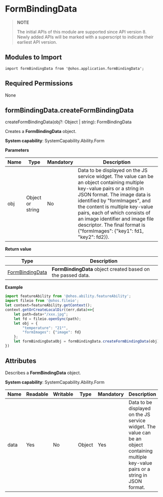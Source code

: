 # FormBindingData

> **NOTE**
>
> The initial APIs of this module are supported since API version 8. Newly added APIs will be marked with a superscript to indicate their earliest API version.

## Modules to Import

```
import formBindingData from '@ohos.application.formBindingData';
```

## Required Permissions

None

## formBindingData.createFormBindingData

createFormBindingData(obj?: Object | string): FormBindingData

Creates a **FormBindingData** object.

**System capability**: SystemCapability.Ability.Form

**Parameters**

| Name| Type          | Mandatory| Description                                                        |
| ------ | -------------- | ---- | ------------------------------------------------------------ |
| obj    | Object or string| No  | Data to be displayed on the JS service widget. The value can be an object containing multiple key-value pairs or a string in JSON format. The image data is identified by "formImages", and the content is multiple key-value pairs, each of which consists of an image identifier and image file descriptor. The final format is {"formImages": {"key1": fd1, "key2": fd2}}.|


**Return value**

| Type                               | Description                                   |
| ----------------------------------- | --------------------------------------- |
| [FormBindingData](#formbindingdata) | **FormBindingData** object created based on the passed data.|


**Example**

  ```js
  import featureAbility from '@ohos.ability.featureAbility';
  import fileio from '@ohos.fileio';
  let context=featureAbility.getContext();
  context.getOrCreateLocalDir((err,data)=>{
      let path=data+"/xxx.jpg";
      let fd = fileio.openSync(path);
      let obj = {
          "temperature": "21°",
          "formImages": {"image": fd}
      };
      let formBindingDataObj = formBindingData.createFormBindingData(obj);
  })

  
  ```

## Attributes

Describes a **FormBindingData** object.

**System capability**: SystemCapability.Ability.Form

| Name| Readable| Writable| Type| Mandatory| Description|
| -------- | -------- | -------- | -------- | -------- | -------- |
| data | Yes| No| Object | Yes| Data to be displayed on the JS service widget. The value can be an object containing multiple key-value pairs or a string in JSON format.|
